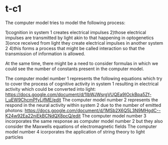 # t-c1 
The computer model tries to model the following process: 

1)cognition in system 1 creates electrical impulses
2)those electrical impulses are transmitted by light akin to that happening in optogenetics 
3)once received from light they create electrical impulses in another system 2
4)this forms a process that might be called interaction so that the transmission of information is allowed.

At the same time, there might be a need to consider formulas in which we could see the number of constants present in the computer model.

The computer model number 1 represents the following equations which try to cover the process of cognitive activity in system 1 resulting in electrical activity which could be converted into light: https://docs.google.com/document/d/1IbWJWsrgVUQEa9IOckBpa5Zf-I_uEW9ChcmPfyLjfME/edit 
The computer model number 2 represents the respond in the neural activity within system 2 due to the number of emitted photons: https://docs.google.com/document/d/1MSb2X6Q5L3N9MHgdC--K24w92Ea22niEkBCNdQX8pcQ/edit
The computer model number 3 incorporates the same response as computer model number 2 but they also consider the Maxwells equations of electromagnetic fields
The computer model number 4 icorporates the application of string theory to light particles
